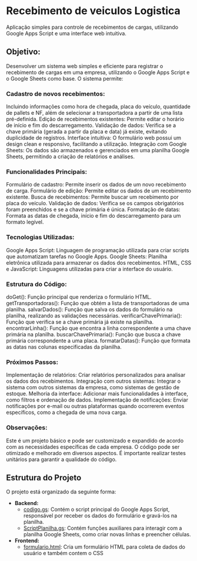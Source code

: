 # Recebimento de veiculos Logistica
Aplicação simples para controle de recebimentos de cargas, utilizando Google Apps Script e uma interface web intuitiva.

## Objetivo:

Desenvolver um sistema web simples e eficiente para registrar o recebimento de cargas em uma empresa, utilizando o Google Apps Script e o Google Sheets como base. O sistema permite:

### Cadastro de novos recebimentos: 
Incluindo informações como hora de chegada, placa do veículo, quantidade de pallets e NF, além de selecionar a transportadora a partir de uma lista pré-definida.
Edição de recebimentos existentes: Permite editar o horário de início e fim do descarregamento.
Validação de dados: Verifica se a chave primária (gerada a partir da placa e data) já existe, evitando duplicidade de registros.
Interface intuitiva: O formulário web possui um design clean e responsivo, facilitando a utilização.
Integração com Google Sheets: Os dados são armazenados e gerenciados em uma planilha Google Sheets, permitindo a criação de relatórios e análises.

### Funcionalidades Principais:

Formulário de cadastro: Permite inserir os dados de um novo recebimento de carga.
Formulário de edição: Permite editar os dados de um recebimento existente.
Busca de recebimentos: Permite buscar um recebimento por placa do veículo.
Validação de dados: Verifica se os campos obrigatórios foram preenchidos e se a chave primária é única.
Formatação de datas: Formata as datas de chegada, início e fim do descarregamento para um formato legível.

### Tecnologias Utilizadas:

Google Apps Script: Linguagem de programação utilizada para criar scripts que automatizam tarefas no Google Apps.
Google Sheets: Planilha eletrônica utilizada para armazenar os dados dos recebimentos.
HTML, CSS e JavaScript: Linguagens utilizadas para criar a interface do usuário.

### Estrutura do Código:

doGet(): Função principal que renderiza o formulário HTML.
getTransportadoras(): Função que obtém a lista de transportadoras de uma planilha.
salvarDados(): Função que salva os dados do formulário na planilha, realizando as validações necessárias.
verificarChavePrimaria(): Função que verifica se a chave primária já existe na planilha.
encontrarLinha(): Função que encontra a linha correspondente a uma chave primária na planilha.
buscarChavePrimaria(): Função que busca a chave primária correspondente a uma placa.
formatarDatas(): Função que formata as datas nas colunas especificadas da planilha.

### Próximos Passos:

Implementação de relatórios: Criar relatórios personalizados para analisar os dados dos recebimentos.
Integração com outros sistemas: Integrar o sistema com outros sistemas da empresa, como sistemas de gestão de estoque.
Melhoria da interface: Adicionar mais funcionalidades à interface, como filtros e ordenação de dados.
Implementação de notificações: Enviar notificações por e-mail ou outras plataformas quando ocorrerem eventos específicos, como a chegada de uma nova carga.

### Observações:

Este é um projeto básico e pode ser customizado e expandido de acordo com as necessidades específicas de cada empresa.
O código pode ser otimizado e melhorado em diversos aspectos.
É importante realizar testes unitários para garantir a qualidade do código.


## Estrutura do Projeto

O projeto está organizado da seguinte forma:

* **Backend:**
  * [codigo.gs](./codigo.gs): Contém o script principal do Google Apps Script, responsável por receber os dados do formulário e gravá-los na planilha.
  * [ScriptPlanilha.gs](./ScriptPlanilha.gs): Contém funções auxiliares para interagir com a planilha Google Sheets, como criar novas linhas e preencher células.
* **Frontend:**
  * [formulario.html](./formulario.html): Cria um formulário HTML para coleta de dados do usuário e também contem o CSS

